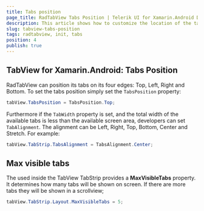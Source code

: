```yaml
---
title: Tabs position
page_title: RadTabView Tabs Position | Telerik UI for Xamarin.Android Documentation
description: This article shows how to customize the location of the tab strip.
slug: tabview-tabs-position
tags: radtabview, init, tabs
position: 4
publish: true
---
```


## TabView for Xamarin.Android: Tabs Position

RadTabView can position its tabs on its four edges: Top, Left, Right and Bottom. To set the tabs position simply set the <code>TabsPosition</code> property:

```C#
tabView.TabsPosition = TabsPosition.Top;
```

Furthermore if the <code>TabWidth</code> property is set, and the total width of the available tabs is less than the available screen area, developers can set <code>TabAlignment</code>. The alignment can be Left, Right, Top, Bottom, Center and Stretch. For example:

```C#
tabView.TabStrip.TabsAlignment = TabsAlignment.Center;
```

## Max visible tabs

The used inside the TabView TabStrip provides a **MaxVisibleTabs** property. It determines how many tabs will be shown on screen. If there are more tabs they will be shown in a scrollview;

```C#
tabView.TabStrip.Layout.MaxVisibleTabs = 5;
```